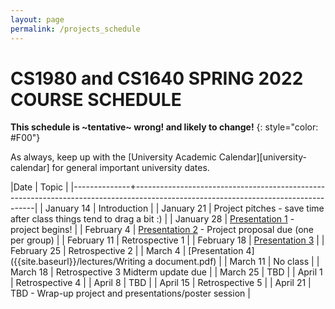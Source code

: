 ```yaml
---
layout: page
permalink: /projects_schedule
---
```


# CS1980 and CS1640 SPRING 2022 COURSE SCHEDULE #

**This schedule is ~tentative~ wrong! and likely to change!**
{: style="color: #F00"}

As always, keep up with the [University Academic Calendar][university-calendar] for general important university dates.

|Date          | Topic                                                                                                                             |
|--------------+-----------------------------------------------------------------------------------------------------------------------------------|
| January 14   | Introduction                                                                                                                      |
| January 21   | Project pitches - save time after class things tend to drag a bit :)                                                              |
| January 28   | [Presentation 1]({{site.baseurl}}/lectures/Capstone_Lecture1.pdf) - project begins!                                               |
| February 4   | [Presentation 2]({{site.baseurl}}/lectures/Capstone_Lecture2_RequirementsElicitation.pdf)  - Project proposal due (one per group) |
| February 11  | Retrospective 1                                                                                                                   |
| February 18  | [Presentation 3]({{site.baseurl}}/lectures/lecture-on-presentations.pdf)                                                          |
| February 25  | Retrospective 2                                                                                                                   |
| March 4      | [Presentation 4]({{site.baseurl}}/lectures/Writing a document.pdf)                                                                |
| March 11     |  No class                                                                                                                         |
| March 18     | Retrospective 3  Midterm update due                                                                                               |
| March 25     |    TBD                                                                                                                            |
| April 1      |  Retrospective 4                                                                                                                  |
| April 8      |   TBD                                                                                                                             |
| April 15     | Retrospective 5                                                                                                                   |
| April 21     | TBD - Wrap-up project and presentations/poster session                                                                            |
